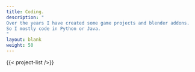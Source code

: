 ```yaml
---
title: Coding.
description: "
Over the years I have created some game projects and blender addons.
So I mostly code in Python or Java.
"
layout: blank
weight: 50
---
```


{{< project-list />}}